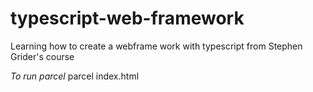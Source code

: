 # typescript-web-framework
Learning how to create a webframe work with typescript from Stephen Grider's course


*To run parcel*
parcel index.html
